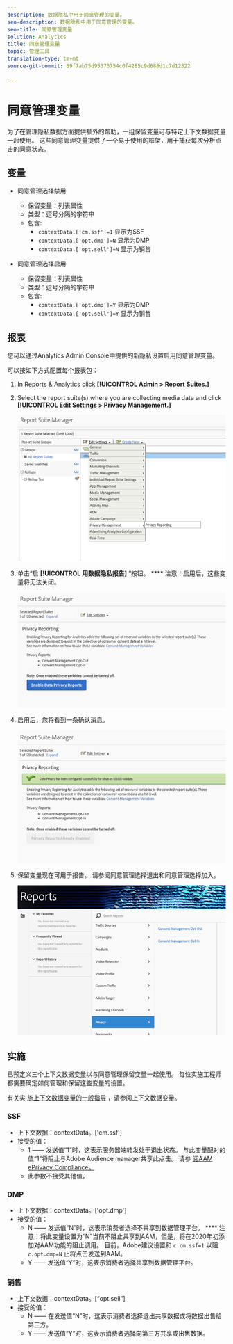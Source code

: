 ```yaml
---
description: 数据隐私中用于同意管理的变量。
seo-description: 数据隐私中用于同意管理的变量。
seo-title: 同意管理变量
solution: Analytics
title: 同意管理变量
topic: 管理工具
translation-type: tm+mt
source-git-commit: 69f7ab75d95373754c0f4285c9d688d1c7d12322

---
```



# 同意管理变量

为了在管理隐私数据方面提供额外的帮助，一组保留变量可与特定上下文数据变量一起使用。
这些同意管理变量提供了一个易于使用的框架，用于捕获每次分析点击的同意状态。

## 变量

* 同意管理选择禁用
   * 保留变量：列表属性
   * 类型：逗号分隔的字符串
   * 包含:
      * `contextData.['cm.ssf']=1` 显示为SSF
      * `contextData.['opt.dmp']=N` 显示为DMP
      * `contextData.['opt.sell']=N` 显示为销售

* 同意管理选择启用
   * 保留变量：列表属性
   * 类型：逗号分隔的字符串
   * 包含:
      * `contextData.['opt.dmp']=Y` 显示为DMP
      * `contextData.['opt.sell']=Y` 显示为销售

## 报表

您可以通过Analytics Admin Console中提供的新隐私设置启用同意管理变量。

可以按如下方式配置每个报表包：
1. In Reports &amp; Analytics click **[!UICONTROL Admin &gt; Report Suites.]**
1. Select the report suite(s) where you are collecting media data and click **[!UICONTROL Edit Settings &gt; Privacy Management.]**

   ![](assets/rsm-privacy-select.png)

1. 单击“启 **[!UICONTROL 用数据隐私报告]** ”按钮。 **** 注意：启用后，这些变量将无法关闭。

   ![](assets/rsm-privacy-enable.png)

1. 启用后，您将看到一条确认消息。

   ![](assets/rsm-privacy-config.png)

1. 保留变量现在可用于报告。  请参阅同意管理选择退出和同意管理选择加入。

   ![](assets/rsm-privacy-reports.png)

## 实施

已预定义三个上下文数据变量以与同意管理保留变量一起使用。  每位实施工程师都需要确定如何管理和保留这些变量的设置。

有关实 [施上下文数据变量的一般指导](https://docs.adobe.com/help/en/analytics/implementation/javascript-implementation/variables-analytics-reporting/context-data-variables.html) ，请参阅上下文数据变量。

### SSF

* 上下文数据：contextData。['cm.ssf']
* 接受的值：
   * 1 —— 发送值“1”时，这表示服务器端转发处于退出状态。 与此变量配对的值“1”将阻止与Adobe Audience manager共享此点击。 请参 [阅AAM ePrivacy Compliance。](https://docs.adobe.com/help/en/analytics/integration/audience-analytics/audience-analytics-workflow/ssf-gdpr.html)
   * 此参数不接受其他值。

### DMP

* 上下文数据：contextData。['opt.dmp']
* 接受的值：
   * N —— 发送值“N”时，这表示消费者选择不共享到数据管理平台。 **** 注意：将此变量设置为“N”当前不阻止共享到AAM，但是，将在2020年初添加对AAM功能的阻止调用。 目前，Adobe建议设置和 `c.cm.ssf=1` 以阻 `c.opt.dmp=N` 止将点击发送到AAM。
   * Y —— 发送值“Y”时，这表示消费者选择共享到数据管理平台。

### 销售

* 上下文数据：contextData。[“opt.sell”]
* 接受的值：
   * N —— 在发送值“N”时，这表示消费者选择退出共享数据或将数据出售给第三方。
   * Y —— 发送值“Y”时，这表示消费者选择向第三方共享或出售数据。
